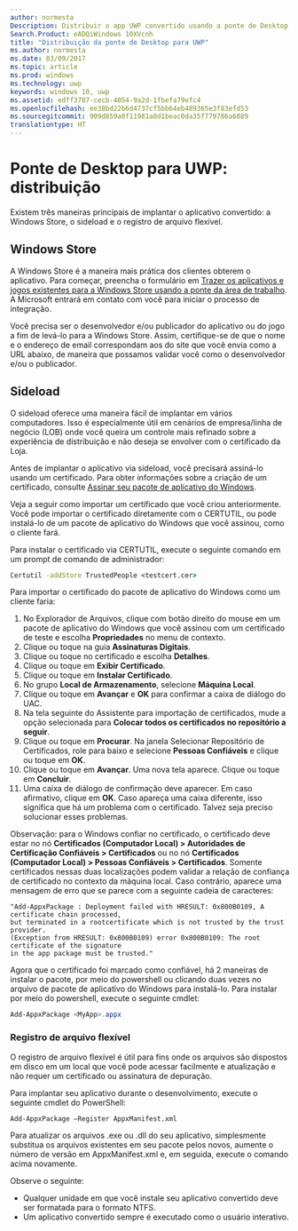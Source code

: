 ```yaml
---
author: normesta
Description: Distribuir o app UWP convertido usando a ponte de Desktop para UWP
Search.Product: eADQiWindows 10XVcnh
title: "Distribuição da ponte de Desktop para UWP"
ms.author: normesta
ms.date: 03/09/2017
ms.topic: article
ms.prod: windows
ms.technology: uwp
keywords: windows 10, uwp
ms.assetid: edff3787-cecb-4054-9a2d-1fbefa79efc4
ms.openlocfilehash: ee38bd22b6d4737cf5bb64eb489365e3f83efd53
ms.sourcegitcommit: 909d859a0f11981a8d1beac0da35f779786a6889
translationtype: HT
---
```

# <a name="desktop-to-uwp-bridge-distribute"></a>Ponte de Desktop para UWP: distribuição

Existem três maneiras principais de implantar o aplicativo convertido: a Windows Store, o sideload e o registro de arquivo flexível.  

## <a name="windows-store"></a>Windows Store

A Windows Store é a maneira mais prática dos clientes obterem o aplicativo. Para começar, preencha o formulário em [Trazer os aplicativos e jogos existentes para a Windows Store usando a ponte da área de trabalho](https://developer.microsoft.com/windows/projects/campaigns/desktop-bridge). A Microsoft entrará em contato com você para iniciar o processo de integração.

Você precisa ser o desenvolvedor e/ou publicador do aplicativo ou do jogo a fim de levá-lo para a Windows Store. Assim, certifique-se de que o nome e o endereço de email correspondam aos do site que você envia como a URL abaixo, de maneira que possamos validar você como o desenvolvedor e/ou o publicador.

## <a name="sideloading"></a>Sideload

O sideload oferece uma maneira fácil de implantar em vários computadores. Isso é especialmente útil em cenários de empresa/linha de negócio (LOB) onde você queira um controle mais refinado sobre a experiência de distribuição e não deseja se envolver com o certificado da Loja.

Antes de implantar o aplicativo via sideload, você precisará assiná-lo usando um certificado. Para obter informações sobre a criação de um certificado, consulte [Assinar seu pacote de aplicativo do Windows](https://msdn.microsoft.com/windows/uwp/porting/desktop-to-uwp-run-desktop-app-converter#deploy-your-converted-appx).

Veja a seguir como importar um certificado que você criou anteriormente. Você pode importar o certificado diretamente com o CERTUTIL, ou pode instalá-lo de um pacote de aplicativo do Windows que você assinou, como o cliente fará.

Para instalar o certificado via CERTUTIL, execute o seguinte comando em um prompt de comando de administrador:

```cmd
Certutil -addStore TrustedPeople <testcert.cer>
```

Para importar o certificado do pacote de aplicativo do Windows como um cliente faria:

1.    No Explorador de Arquivos, clique com botão direito do mouse em um pacote de aplicativo do Windows que você assinou com um certificado de teste e escolha **Propriedades** no menu de contexto.
2.    Clique ou toque na guia **Assinaturas Digitais**.
3.    Clique ou toque no certificado e escolha **Detalhes**.
4.    Clique ou toque em **Exibir Certificado**.
5.    Clique ou toque em **Instalar Certificado**.
6.    No grupo **Local de Armazenamento**, selecione **Máquina Local**.
7.    Clique ou toque em **Avançar** e **OK** para confirmar a caixa de diálogo do UAC.
8.    Na tela seguinte do Assistente para importação de certificados, mude a opção selecionada para **Colocar todos os certificados no repositório a seguir**.
9.    Clique ou toque em **Procurar**. Na janela Selecionar Repositório de Certificados, role para baixo e selecione **Pessoas Confiáveis** e clique ou toque em **OK**.
10.    Clique ou toque em **Avançar**. Uma nova tela aparece. Clique ou toque em **Concluir**.
11.    Uma caixa de diálogo de confirmação deve aparecer. Em caso afirmativo, clique em **OK**. Caso apareça uma caixa diferente, isso significa que há um problema com o certificado. Talvez seja preciso solucionar esses problemas.

Observação: para o Windows confiar no certificado, o certificado deve estar no nó **Certificados (Computador Local) > Autoridades de Certificação Confiáveis > Certificados** ou no nó **Certificados (Computador Local) > Pessoas Confiáveis > Certificados**. Somente certificados nessas duas localizações podem validar a relação de confiança de certificado no contexto da máquina local. Caso contrário, aparece uma mensagem de erro que se parece com a seguinte cadeia de caracteres:

```CMD
"Add-AppxPackage : Deployment failed with HRESULT: 0x800B0109, A certificate chain processed,
but terminated in a rootcertificate which is not trusted by the trust provider.
(Exception from HRESULT: 0x800B0109) error 0x800B0109: The root certificate of the signature
in the app package must be trusted."
```

Agora que o certificado foi marcado como confiável, há 2 maneiras de instalar o pacote, por meio do powershell ou clicando duas vezes no arquivo de pacote de aplicativo do Windows para instalá-lo.  Para instalar por meio do powershell, execute o seguinte cmdlet:

```powershell
Add-AppxPackage <MyApp>.appx
```

### <a name="loose-file-registration"></a>Registro de arquivo flexível

O registro de arquivo flexível é útil para fins onde os arquivos são dispostos em disco em um local que você pode acessar facilmente e atualização e não requer um certificado ou assinatura de depuração.  

Para implantar seu aplicativo durante o desenvolvimento, execute o seguinte cmdlet do PowerShell:

```Add-AppxPackage –Register AppxManifest.xml```

Para atualizar os arquivos .exe ou .dll do seu aplicativo, simplesmente substitua os arquivos existentes em seu pacote pelos novos, aumente o número de versão em AppxManifest.xml e, em seguida, execute o comando acima novamente.

Observe o seguinte:

* Qualquer unidade em que você instale seu aplicativo convertido deve ser formatada para o formato NTFS.
* Um aplicativo convertido sempre é executado como o usuário interativo.
